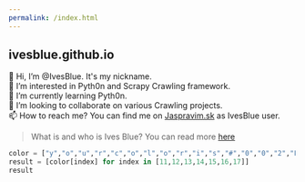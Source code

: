 ```yaml
---
permalink: /index.html
---
```


## ivesblue.github.io


👋 Hi, I’m @IvesBlue. It's my nickname.<br>
👀 I’m interested in Pyth0n and Scrapy Crawling framework.<br>
🌱 I’m currently learning Pyth0n.<br>
💞️ I’m looking to collaborate on various Crawling projects.<br>
📫 How to reach me? You can find me on [Jaspravim.sk](https://www.jaspravim.sk/profil/ivesblue) as IvesBlue user.<br>

>What is and who is Ives Blue? You can read more [here](https://en.wikipedia.org/wiki/International_Klein_Blue)


```python
color = ["y","o","u","r","c","o","l","o","r","i","s","#","0","0","2","F","A","7"]
result = [color[index] for index in [11,12,13,14,15,16,17]]
result
```
